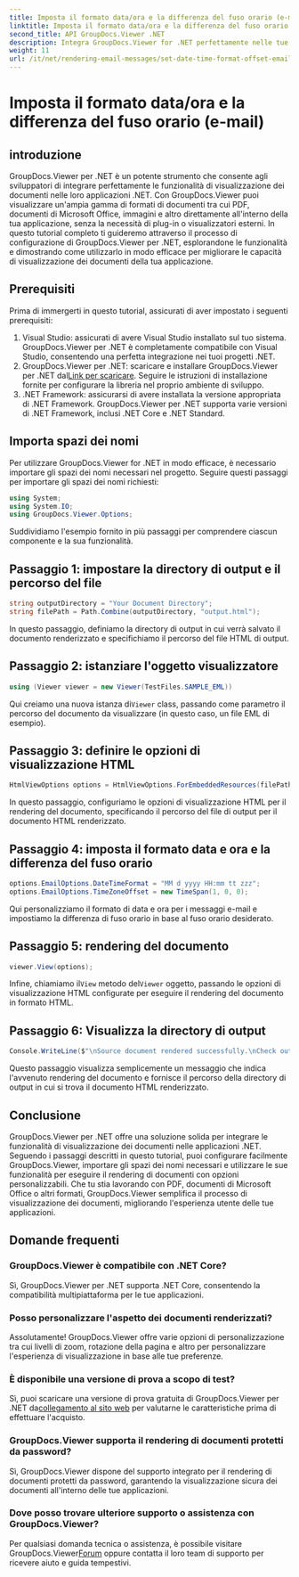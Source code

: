 ```yaml
---
title: Imposta il formato data/ora e la differenza del fuso orario (e-mail)
linktitle: Imposta il formato data/ora e la differenza del fuso orario (e-mail)
second_title: API GroupDocs.Viewer .NET
description: Integra GroupDocs.Viewer for .NET perfettamente nelle tue applicazioni per potenti funzionalità di visualizzazione dei documenti. Migliora l'esperienza utente con opzioni personalizzabili.
weight: 11
url: /it/net/rendering-email-messages/set-date-time-format-offset-email/
---
```


# Imposta il formato data/ora e la differenza del fuso orario (e-mail)


## introduzione
GroupDocs.Viewer per .NET è un potente strumento che consente agli sviluppatori di integrare perfettamente le funzionalità di visualizzazione dei documenti nelle loro applicazioni .NET. Con GroupDocs.Viewer puoi visualizzare un'ampia gamma di formati di documenti tra cui PDF, documenti di Microsoft Office, immagini e altro direttamente all'interno della tua applicazione, senza la necessità di plug-in o visualizzatori esterni. In questo tutorial completo ti guideremo attraverso il processo di configurazione di GroupDocs.Viewer per .NET, esplorandone le funzionalità e dimostrando come utilizzarlo in modo efficace per migliorare le capacità di visualizzazione dei documenti della tua applicazione.
## Prerequisiti
Prima di immergerti in questo tutorial, assicurati di aver impostato i seguenti prerequisiti:
1. Visual Studio: assicurati di avere Visual Studio installato sul tuo sistema. GroupDocs.Viewer per .NET è completamente compatibile con Visual Studio, consentendo una perfetta integrazione nei tuoi progetti .NET.
2.  GroupDocs.Viewer per .NET: scaricare e installare GroupDocs.Viewer per .NET dal[Link per scaricare](https://releases.groupdocs.com/viewer/net/). Seguire le istruzioni di installazione fornite per configurare la libreria nel proprio ambiente di sviluppo.
3. .NET Framework: assicurarsi di avere installata la versione appropriata di .NET Framework. GroupDocs.Viewer per .NET supporta varie versioni di .NET Framework, inclusi .NET Core e .NET Standard.

## Importa spazi dei nomi
Per utilizzare GroupDocs.Viewer for .NET in modo efficace, è necessario importare gli spazi dei nomi necessari nel progetto. Seguire questi passaggi per importare gli spazi dei nomi richiesti:

```csharp
using System;
using System.IO;
using GroupDocs.Viewer.Options;
```


Suddividiamo l'esempio fornito in più passaggi per comprendere ciascun componente e la sua funzionalità.
## Passaggio 1: impostare la directory di output e il percorso del file
```csharp
string outputDirectory = "Your Document Directory";
string filePath = Path.Combine(outputDirectory, "output.html");
```
In questo passaggio, definiamo la directory di output in cui verrà salvato il documento renderizzato e specifichiamo il percorso del file HTML di output.
## Passaggio 2: istanziare l'oggetto visualizzatore
```csharp
using (Viewer viewer = new Viewer(TestFiles.SAMPLE_EML))
```
 Qui creiamo una nuova istanza di`Viewer` class, passando come parametro il percorso del documento da visualizzare (in questo caso, un file EML di esempio).
## Passaggio 3: definire le opzioni di visualizzazione HTML
```csharp
HtmlViewOptions options = HtmlViewOptions.ForEmbeddedResources(filePath);
```
In questo passaggio, configuriamo le opzioni di visualizzazione HTML per il rendering del documento, specificando il percorso del file di output per il documento HTML renderizzato.
## Passaggio 4: imposta il formato data e ora e la differenza del fuso orario
```csharp
options.EmailOptions.DateTimeFormat = "MM d yyyy HH:mm tt zzz";
options.EmailOptions.TimeZoneOffset = new TimeSpan(1, 0, 0);
```
Qui personalizziamo il formato di data e ora per i messaggi e-mail e impostiamo la differenza di fuso orario in base al fuso orario desiderato.
## Passaggio 5: rendering del documento
```csharp
viewer.View(options);
```
 Infine, chiamiamo il`View` metodo del`Viewer` oggetto, passando le opzioni di visualizzazione HTML configurate per eseguire il rendering del documento in formato HTML.
## Passaggio 6: Visualizza la directory di output
```csharp
Console.WriteLine($"\nSource document rendered successfully.\nCheck output in {outputDirectory}.");
```
Questo passaggio visualizza semplicemente un messaggio che indica l'avvenuto rendering del documento e fornisce il percorso della directory di output in cui si trova il documento HTML renderizzato.

## Conclusione
GroupDocs.Viewer per .NET offre una soluzione solida per integrare le funzionalità di visualizzazione dei documenti nelle applicazioni .NET. Seguendo i passaggi descritti in questo tutorial, puoi configurare facilmente GroupDocs.Viewer, importare gli spazi dei nomi necessari e utilizzare le sue funzionalità per eseguire il rendering di documenti con opzioni personalizzabili. Che tu stia lavorando con PDF, documenti di Microsoft Office o altri formati, GroupDocs.Viewer semplifica il processo di visualizzazione dei documenti, migliorando l'esperienza utente delle tue applicazioni.
## Domande frequenti
### GroupDocs.Viewer è compatibile con .NET Core?
Sì, GroupDocs.Viewer per .NET supporta .NET Core, consentendo la compatibilità multipiattaforma per le tue applicazioni.
### Posso personalizzare l'aspetto dei documenti renderizzati?
Assolutamente! GroupDocs.Viewer offre varie opzioni di personalizzazione tra cui livelli di zoom, rotazione della pagina e altro per personalizzare l'esperienza di visualizzazione in base alle tue preferenze.
### È disponibile una versione di prova a scopo di test?
 Sì, puoi scaricare una versione di prova gratuita di GroupDocs.Viewer per .NET da[collegamento al sito web](https://releases.groupdocs.com/viewer/net/) per valutarne le caratteristiche prima di effettuare l'acquisto.
### GroupDocs.Viewer supporta il rendering di documenti protetti da password?
Sì, GroupDocs.Viewer dispone del supporto integrato per il rendering di documenti protetti da password, garantendo la visualizzazione sicura dei documenti all'interno delle tue applicazioni.
### Dove posso trovare ulteriore supporto o assistenza con GroupDocs.Viewer?
 Per qualsiasi domanda tecnica o assistenza, è possibile visitare GroupDocs.Viewer[Forum](https://forum.groupdocs.com/c/viewer/9) oppure contatta il loro team di supporto per ricevere aiuto e guida tempestivi.
